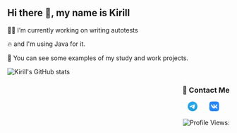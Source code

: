 ## Hi there 👋, my name is Kirill

:man_technologist: I’m currently working on writing autotests

:fire: and I'm using Java for it.

:mag_right: You can see some examples of my study and work projects.


<!--
**anikknik/anikknik** is a ✨ _special_ ✨ repository because its `README.md` (this file) appears on your GitHub profile.

Here are some ideas to get you started:

- 🔭 I’m currently working on ...
- 🌱 I’m currently learning ...
- 👯 I’m looking to collaborate on ...
- 🤔 I’m looking for help with ...
- 💬 Ask me about ...
- 📫 How to reach me: ...
- 😄 Pronouns: ...
- ⚡ Fun fact: ...
-->
![Kirill's GitHub stats](https://github-readme-stats.vercel.app/api?username=anikknik&hide=contribs,prs&theme=radical)



### <p align="right"></a>:black_heart: Contact Me 

<p align="right">
  <a href="https://t.me/anikknik"><img width="22px" alt="Telegram" title="Telegram" src="images/sprites/Telegram.svg"/></a>
  &#8287;&#8287;&#8287;&#8287;&#8287;
  <a href="https://vk.com/kir.test"><img width="22px" alt="VK" title="VK" src="images/sprites/vk.svg"/></a>
  &#8287;&#8287;&#8287;&#8287;&#8287;
</p>

<p align="right">
  <img src="https://komarev.com/ghpvc/?username=anikknik" alt="Profile Views:">
</p>

